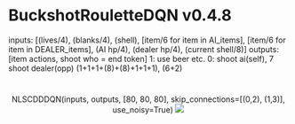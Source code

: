
# BuckshotRouletteDQN v0.4.8
inputs: [(lives/4), (blanks/4), (shell), [item/6 for item in AI_items], [item/6 for item in DEALER_items], (AI hp/4), (dealer hp/4), (current shell/8)]
outputs: [item actions, shoot who = end token]
1: use beer etc. 0: shoot ai(self), 7 shoot dealer(opp)
(1+1+1+(8)+(8)+1+1+1), (6+2)
#
<div align="center">
  NLSCDDDQN(inputs, outputs, [80, 80, 80], skip_connections=[(0,2), (1,3)], use_noisy=True)
  <img src="https://github.com/user-attachments/assets/3597757e-ee2d-4a0a-8a53-206add642984"

</div>

